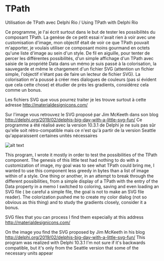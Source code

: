 # TPath
Utilisation de TPath avec Delphi Rio / Using TPath with Delphi Rio

Ce programme, je l'ai écrit surtout dans le but de tester les possibilités du composant TPath. La genèse de ce petit essai n'avait rien à voir avec une customisation d'image, mon objectif était de voir ce que TPath pouvait m'apporter, je voulais utiliser ce composant moins gourmand en octets qu'une liste d'image au sein d'un style.
De fil en aiguille, pour tenter de percer les différentes possibilités, d'un simple affichage d'un TPath avec saisie de la propriété Data dans un mémo je suis passé à la colorisation, la sauvegarde et même le chargement d'un fichier SVG (attention un fichier simple, l'objectif n'étant pas de faire un lecteur de fichier SVG).
La colorisation m'a poussé à créer mes dialogues de couleurs (pas si évident que cela cette chose) et étudier de près les gradients, considérez cela comme un bonus. 

Les fichiers SVG que vous pourrez traiter je les trouve surtout à cette adresse http://materialdesignicons.com/

Sur l'image vous retrouvez le SVG proposé par Jim McKeeth dans son blog http://delphi.org/2019/02/delphis-big-day-with-a-little-svg-fun/
Ce programme a été réalisé avec la version 10.3.1 de Delphi je ne suis pas sûr qu'elle soit rétro-compatible mais ce n'est qu'à partir de la version Seattle qu'apparaissent certaines unités nécessaires 

![alt text](https://raw.githubusercontent.com/username/projectname/branch/path/to/img.png)

This program, I wrote it mostly in order to test the possibilities of the TPath component. The genesis of this little test had nothing to do with a customization of image, my goal was to see what TPath could bring me, I wanted to use this component less greedy in bytes than a list of image within of a style. One thing or another, in an attempt to break through the different possibilities, from a simple display of a TPath with the entry of the Data property in a memo I switched to coloring, saving and even loading an SVG file ( be careful a simple file, the goal is not to make an SVG file reader). The colorization pushed me to create my color dialog (not so obvious as this thing) and to study the gradients closely, consider it a bonus. 
 
SVG files that you can process I find them especially at this address http://materialdesignicons.com/ 
 
On the image you find the SVG proposed by Jim McKeeth in his blog http://delphi.org/2019/02/delphis-big-day-with-a-little-svg-fun/ This program was realized with Delphi 10.3.1 I'm not sure if it's backwards compatible, but it's only from the Seattle version that some of the necessary units appear

